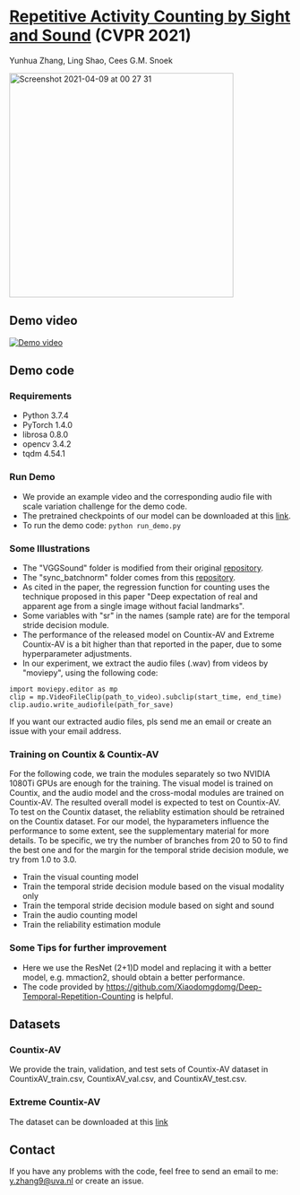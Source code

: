 # [Repetitive Activity Counting by Sight and Sound](https://arxiv.org/abs/2103.13096) (CVPR 2021)  
Yunhua Zhang, Ling Shao, Cees G.M. Snoek 

<img width="400" alt="Screenshot 2021-04-09 at 00 27 31" src="https://user-images.githubusercontent.com/22721775/114104033-70e7fe80-98ca-11eb-9541-7268fc683ad9.png">

## Demo video


[![Demo video](https://user-images.githubusercontent.com/22721775/112766873-086c6800-9014-11eb-8939-fc8a8373488d.png)](https://user-images.githubusercontent.com/22721775/112766700-2c7b7980-9013-11eb-8667-95ce6ec31067.mp4 "Demo video")


## Demo code

### Requirements
* Python 3.7.4
* PyTorch 1.4.0
* librosa 0.8.0
* opencv 3.4.2
* tqdm 4.54.1

### Run Demo

* We provide an example video and the corresponding audio file with scale variation challenge for the demo code. 
* The pretrained checkpoints of our model can be downloaded at this [link](https://drive.google.com/file/d/1y7j4KRpnGDttGseIXMpXz7O1speEeIJD/view?usp=sharing). 
* To run the demo code:
```python run_demo.py```

### Some Illustrations

* The "VGGSound" folder is modified from their original [repository](https://github.com/hche11/VGGSound). 
* The "sync_batchnorm" folder comes from this [repository](https://github.com/vacancy/Synchronized-BatchNorm-PyTorch). 
* As cited in the paper, the regression function for counting uses the technique proposed in this paper "Deep expectation of real and apparent age from a single image without facial landmarks". 
* Some variables with "sr" in the names (sample rate) are for the temporal stride decision module. 
* The performance of the released model on Countix-AV and Extreme Countix-AV is a bit higher than that reported in the paper, due to some hyperparameter adjustments. 
* In our experiment, we extract the audio files (.wav) from videos by "moviepy", using the following code:
```
import moviepy.editor as mp
clip = mp.VideoFileClip(path_to_video).subclip(start_time, end_time)
clip.audio.write_audiofile(path_for_save)
```
If you want our extracted audio files, pls send me an email or create an issue with your email address. 

### Training on Countix & Countix-AV
For the following code, we train the modules separately so two NVIDIA 1080Ti GPUs are enough for the training. The visual model is trained on Countix, and the audio model and the cross-modal modules are trained on Countix-AV. The resulted overall model is expected to test on Countix-AV. To test on the Countix dataset, the reliablity estimation should be retrained on the Countix dataset. For our model, the hyparameters influence the performance to some extent, see the supplementary material for more details. To be specific, we try the number of branches from 20 to 50 to find the best one and for the margin for the temporal stride decision module, we try from 1.0 to 3.0. 
* Train the visual counting model
* Train the temporal stride decision module based on the visual modality only
* Train the temporal stride decision module based on sight and sound
* Train the audio counting model
* Train the reliability estimation module

### Some Tips for further improvement
* Here we use the ResNet (2+1)D model and replacing it with a better model, e.g. mmaction2, should obtain a better performance. 
* The code provided by https://github.com/Xiaodomgdomg/Deep-Temporal-Repetition-Counting is helpful. 

## Datasets

### Countix-AV
We provide the train, validation, and test sets of Countix-AV dataset in CountixAV_train.csv, CountixAV_val.csv, and CountixAV_test.csv. 

### Extreme Countix-AV
The dataset can be downloaded at this [link](https://drive.google.com/file/d/1eKYbN_fXetv6Dw_ks8eNeNkErGvrsDC6/view?usp=sharing)

## Contact
If you have any problems with the code, feel free to send an email to me: y.zhang9@uva.nl or create an issue. 
